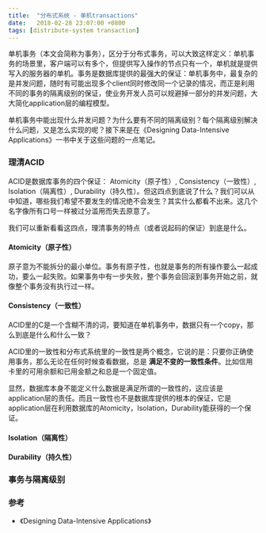 ```yaml
---
title:  "分布式系统 - 单机transactions"
date:   2018-02-28 23:07:00 +0800
tags: [distribute-system transaction]
---
```


单机事务（本文会简称为事务），区分于分布式事务，可以大致这样定义：单机事务的场景里，客户端可以有多个，但提供写入操作的节点只有一个，单机就是提供写入的服务器的单机。事务是数据库提供的最强大的保证：单机事务中，最复杂的是并发问题，随时有可能出现多个client同时修改同一个记录的情况，而正是利用不同的事务的隔离级别的保证，使业务开发人员可以规避掉一部分的并发问题，大大简化application层的编程模型。

单机事务中能出现什么并发问题？为什么要有不同的隔离级别？每个隔离级别解决什么问题，又是怎么实现的呢？接下来是在《Designing Data-Intensive Applications》一书中关于这些问题的一点笔记。

### 理清ACID

ACID是数据库事务的四个保证： Atomicity（原子性）, Consistency（一致性）, Isolation（隔离性）, Durability（持久性）。但这四点到底说了什么？我们可以从中知道，哪些我们希望不要发生的情况绝不会发生？其实什么都看不出来。这几个名字像所有口号一样被过分滥用而失去原意了。

我们可以重新看看这四点，理清事务的特点（或者说起码的保证）到底是什么。

#### Atomicity（原子性）

原子意为不能拆分的最小单位。事务有原子性，也就是事务的所有操作要么一起成功，要么一起失败。如果事务中有一步失败，整个事务会回滚到事务开始之前，就像整个事务没有执行过一样。

#### Consistency（一致性）

ACID里的C是一个含糊不清的词，要知道在单机事务中，数据只有一个copy，那么到底是什么和什么一致？

ACID里的一致性和分布式系统里的一致性是两个概念，它说的是：只要你正确使用事务，那么无论在任何时候查看数据，总是 **满足不变的一致性条件**。比如信用卡里的可用余额和已用金额之和总是一个固定值。

显然，数据库本身不能定义什么数据是满足所谓的一致性的，这应该是application层的责任。而且一致性也不是数据库提供的根本的保证，它是application层在利用数据库的Atomicity，Isolation，Durability能获得的一个保证。

#### Isolation（隔离性）



#### Durability（持久性）

### 事务与隔离级别

### 参考

- 《Designing Data-Intensive Applications》
